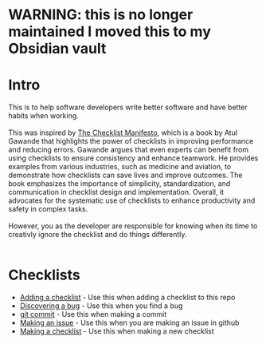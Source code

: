 # WARNING: this is no longer maintained I moved this to my Obsidian vault

# Intro
This is to help software developers write better software and have better habits when working.<br><br>
This was inspired by <a href='https://a.co/d/9DpHQHJ'>The Checklist Manifesto</a>, which is a book by Atul 
Gawande that highlights the power of checklists in improving performance and reducing errors. Gawande argues 
that even experts can benefit from using checklists to ensure consistency and enhance teamwork. He provides 
examples from various industries, such as medicine and aviation, to demonstrate how checklists can save lives 
and improve outcomes. The book emphasizes the importance of simplicity, standardization, and communication in 
checklist design and implementation. Overall, it advocates for the systematic use of checklists to enhance 
productivity and safety in complex tasks.<br><br>
However, you as the developer are responsible for knowing when its time to creativly ignore the checklist and do things differently.<br><br>
# Checklists
* <a href='.\checklists\adding_a_checklist.txt'>Adding a checklist</a> - Use this when adding a checklist to this repo<br>
* <a href='.\checklists\discovering_a_bug.txt'>Discovering a bug</a> - Use this when you find a bug<br>
* <a href='.\checklists\git_commit.txt'>git commit</a> - Use this when making a commit<br>
* <a href='.\checklists\making_an_issue.txt'>Making an issue</a> - Use this when you are making an issue in github<br>
* <a href='.\checklists\making_a_checklist.txt'>Making a checklist</a> - Use this when making a new checklist<br>

        
